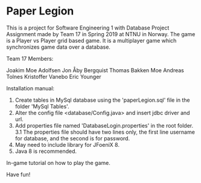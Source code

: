 # Paper Legion
This is a project for Software Engineering 1 with Database Project Assignment made by Team 17 in Spring 2019 at NTNU in Norway.
The game is a Player vs Player grid based game. It is a multiplayer game which synchronizes game data over a database.

Team 17 Members: 

Joakim Moe Adolfsen
Jon Åby Bergquist
Thomas Bakken Moe
Andreas Tolnes
Kristoffer Vanebo
Eric Younger

Installation manual:

1. Create tables in MySql database using the 'paperLegion.sql' file in the folder 'MySql Tables'.
2. Alter the config file <database/Config.java> and insert jdbc driver and url.
3. Add properties file named 'DatabaseLogin.properties' in the root folder.
  3.1 The properties file should have two lines only, the first line username for database, and the second is for password.
4. May need to include library for JFoeniX 8.
5. Java 8 is recommended.
  
In-game tutorial on how to play the game.

Have fun!
